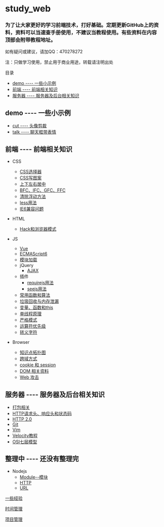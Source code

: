 # study_web

### 为了让大家更好的学习前端技术，打好基础。定期更新GitHub上的资料，资料可以当速查手册使用，不建议当教程使用。有些资料在内容顶部会附带教程地址。

如有疑问或建议，请加QQ：470278272

注：只做学习使用，禁止用于商业用途，转载请注明出处

目录

- [demo ---- 一些小示例](#demo------一些小示例)
- [前端 ---- 前端相关知识](#前端------前端相关知识)
- [服务器 ---- 服务器及后台相关知识](#服务器------服务器及后台相关知识)

## demo ---- 一些小示例

- [cut ---- 头像剪裁](../../tree/master/demo/cut)
- [talk ---- 聊天框带表情](../../tree/master/demo/talk)

## 前端 ---- 前端相关知识

- CSS
    - [CSS选择器](../../tree/master/front/CSS/CSS_selector.md)
    - [CSS写图案](../../tree/master/front/CSS/CSS_image.html)
    - [上下左右居中](../../tree/master/front/CSS/center.html)
    - [BFC、IFC、GFC、FFC](../../tree/master/front/CSS/BFC_IFC_GFC_FFC.md)
    - [清除浮动方法](../../tree/master/front/CSS/clear_float.md)
    - [less用法](../../tree/master/front/CSS/less)
    - [IE6兼容问题](../../tree/master/front/CSS/IE6_fix.docx)
- HTML
    - [Hack和浏览器模式](../../tree/master/front/HTML/Hack_HTMLmode.md)
- JS
    - [Vue](../../tree/master/front/JS/Vue)
    - [ECMAScript6](../../tree/master/front/JS/ECMAScript6)
    - [模块加载](../../tree/master/front/JS/module_load.md)
    - jQuery
        - [AJAX](../../tree/master/front/JS/jQuery/AJAX.js)
    - 插件
        - [requirejs用法](../../tree/master/front/JS/plug-in/requirejs.js)
        - [seejs用法](../../tree/master/front/JS/plug-in/seejs.js)
    - [常用函数和算法](../../tree/master/front/JS/common_function_algorithm.md)
    - [垃圾回收与内存泄漏](../../tree/master/front/JS/retrieve_leakage.md)
    - [变量、函数和this](../../tree/master/front/JS/variable_function_this.md)
    - [单线程原理](../../tree/master/front/JS/EventLoop.md)
    - [严格模式](../../tree/master/front/JS/use_strict.md)
    - [运算符优先级](../../tree/master/front/JS/operator.md)
    - [转义字符](../../tree/master/front/JS/escape_character.md)

- Browser
    - [知识点拓扑图](../../tree/master/front/Browser/knowledge_structure_graph)
    - [跨域方式](../../tree/master/front/Browser/cross-origin.md)
    - [cookie 和 session](../../tree/master/front/Browser/cookie-session.md)
    - [DOM 相关资料](../../tree/master/front/Browser/DOM)
    - [Web 攻击](../../tree/master/front/Browser/webAttack.md)

## 服务器 ---- 服务器及后台相关知识

- [打包相关](../../tree/master/server/PackageManager/)
- [HTTP请求头、响应头和状态码](../../tree/master/server/HTTPprotocol.md)
- [HTTP 2.0](../../tree/master/server/HTTP2.md)
- [Git](../../tree/master/server/Git.md)
- [Vim](../../tree/master/server/Vim/Vim.md)
- [Velocity教程](../../tree/master/server/Velocity.md)
- [OSI七层模型](../../tree/master/server/OSI7model.md)

## 整理中 ---- 还没有整理完
- Nodejs
    - [Module--模块](../../tree/master/server/Nodejs/Module--模块.md)
    - [HTTP](../../tree/master/server/Nodejs/HTTP.md)
    - [URL](../../tree/master/server/Nodejs/URL.md)

[一些经验](../../tree/master/experience.md)

[时间管理](../../tree/master/time_manage.md)

[项目管理](../../tree/master/project_manage.md)